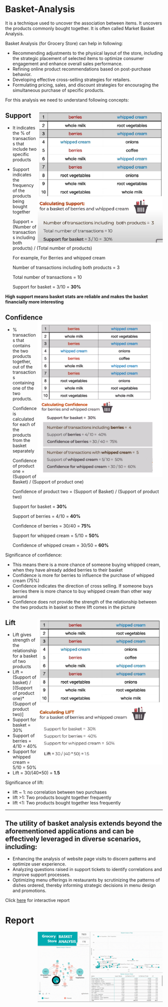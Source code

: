 # Basket-Analysis
It is a technique used to uncover the association between items. It uncovers the products commonly bought together.
It is often called Market Basket Analysis. 

Basket Analysis (for Grocery Store) can help in following:
  - Recommending adjustments to the physical layout of the store, including the strategic placement of selected items to optimize consumer engagement and enhance overall sales performance.
  - Refining online product recommendations based on post-purchase behavior.
  - Developing effective cross-selling strategies for retailers.
  - Formulating pricing, sales, and discount strategies for encouraging the simultaneous purchase of specific products.

For this analysis we need to understand following concepts:
## Support <img align="right" width="400" src="https://github.com/amitgajkal/Basket-Analysis/blob/main/Resources/Support.png" alt="amitgajkal" />
  - It indicates the % of transactions that include two specific products
  - Support indicates the frequency of the products being bought together
                             
	Support = (Number of transactions including both products) / (Total number of products)
	                             
	For example,
	For Berries and whipped cream
	
	Number of transactions including both products = 3
	
	Total number of transactions = 10
	
	Support for basket = 3/10 = **30%**

**High support means basket stats are reliable and makes the basket financially more interesting**

## Confidence <img align="right" width="400" src="https://github.com/amitgajkal/Basket-Analysis/blob/main/Resources/Confidence.png" alt="amitgajkal" />
  - % transactions that contains the two products together, out of the transactions containing one of the two products. 

	Confidence is calculated for each of the products from the basket separately 
								                          
	Confidence of product one = (Support of Basket) / (Support of product one)
	
	Confidence of product two = (Support of Basket) / (Support of product two)
	
	Support for basket = **30%**
	
	Support of berries = 4/10 = **40%**
	
	Confidence of berries = 30/40 = **75%**
	
	Support for whipped cream = 5/10 = **50%**
	
	Confidence of whipped cream = 30/50 = **60%**

Significance of confidence:
- This means there is a more chance of someone buying whipped cream, when they have already added 
berries to their basket
- Confidence is more for berries to influence the purchase of
whipped cream (75%)
- Confidence indicates the direction of cross selling. If someone buys berries there is more 
chance to buy whipped cream than other way around
- Confidence does not provide the strength of the relationship between the two products in 
basket so there lift comes in the picture

## Lift <img align="right" width="400" src="https://github.com/amitgajkal/Basket-Analysis/blob/main/Resources/Lift.png" alt="amitgajkal" />
 - Lift gives strength of the relationship for a basket of two products
 - Lift = (Support of basket) / [(Support of product one)*(Support of product two)]
 - Support for basket = 30%
 - Support of berries = 4/10 = 40%
 - Support for whipped cream = 5/10 = 50%
 - Lift = 30/(40*50) = **1.5**

Significance of lift:
 - lift ~ 1: no correlation between two purchases
 - lift >1: Two products bought together frequently
 - lift <1: Two products bought together less frequently 

----------------------------------------------------------------------------------------------------------

## The utility of basket analysis extends beyond the aforementioned applications and can be effectively leveraged in diverse scenarios, including:
 - Enhancing the analysis of website page visits to discern patterns and optimize user experience.
 - Analyzing questions raised in support tickets to identify correlations and improve support processes.
 - Optimizing menu offerings in restaurants by scrutinizing the patterns of dishes ordered, thereby informing strategic decisions in menu design and promotions.


Click [here](https://www.novypro.com/project/grocery-store-%7C-basket-analysis) for interactive report

# Report
<img align="right" width="400" src="https://github.com/amitgajkal/Basket-Analysis/blob/main/Resources/Basket.gif" alt="amitgajkal" />
